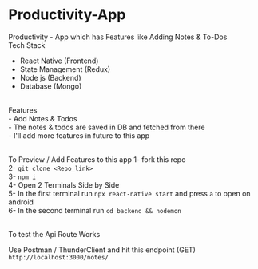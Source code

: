 # Productivity-App
Productivity  - App which has Features like Adding Notes &amp; To-Dos 
<br>
Tech Stack <br>
  - React Native (Frontend)
  - State Management (Redux)
  - Node js (Backend)
  - Database (Mongo)
<br>
Features <br>
  - Add Notes & Todos <br>
  - The notes & todos are saved in DB and fetched from there <br>
  - I'll add more features in future to this app <br>
<br>

To Preview / Add Features to this app 
1- fork this repo <br>
2- `git clone <Repo_link>` <br>
3- `npm i`  <br>
4- Open 2 Terminals Side by Side <br>
5- In the first terminal run `npx react-native start` and press `a` to open on android <br>
6- In the second terminal run `cd backend && nodemon` <br>

<br>
To test the Api Route Works <br>

Use Postman / ThunderClient and hit this endpoint (GET) `http://localhost:3000/notes/`
